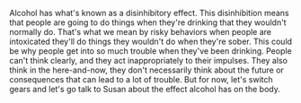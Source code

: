 Alcohol has what's known as a disinhibitory effect. This disinhibition means  that people are going to do things when they're drinking that they wouldn't  normally do. That's what we mean by risky behaviors when people are intoxicated  they'll do things they wouldn't do when they're sober. This could be why people  get into so much trouble when they've been drinking. People can't think  clearly, and they act inappropriately to their impulses. They also think in the  here-and-now, they don't necessarily think about the future or consequences  that can lead to a lot of trouble. But for now, let's switch gears and let's go  talk to Susan about the effect alcohol has on the body.  